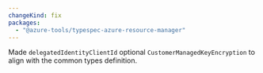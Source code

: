 ```yaml
---
changeKind: fix
packages:
  - "@azure-tools/typespec-azure-resource-manager"
---
```


Made `delegatedIdentityClientId` optional `CustomerManagedKeyEncryption` to align with the common types definition.